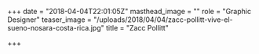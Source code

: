 +++
date = "2018-04-04T22:01:05Z"
masthead_image = ""
role = "Graphic Designer"
teaser_image = "/uploads/2018/04/04/zacc-pollitt-vive-el-sueno-nosara-costa-rica.jpg"
title = "Zacc Pollitt"

+++
